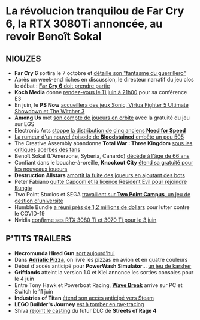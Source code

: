 # La révolucion tranquilou de Far Cry 6, la RTX 3080Ti annoncée, au revoir Benoît Sokal

## NIOUZES

- **Far Cry 6** sortira le 7 octobre et [détaille son "fantasme du guerrillero"](https://www.gamekult.com/actualite/far-cry-6-sera-disponible-le-7-octobre-2021-3050839401.html)
- Après un week-end riches en discussion, le directeur narratif du jeu clos le débat : [**Far Cry 6** doit prendre partie](https://news.ubisoft.com/en-us/article/jzZzBMLk8k4XAWgNpXfju/the-politics-of-far-cry-6)
- **Koch Media** donne [rendez-vous le 11 juin à 21h00](https://www.gematsu.com/2021/05/koch-primetime-live-stream-set-for-june-11) pour sa conférence E3
- En juin, le **PS Now** [accueillera des jeux Sonic, Virtua Fighter 5 Ultimate Showdown et The Witcher 3](https://blog.playstation.com/2021/05/31/playstation-now-games-for-june-the-witcher-3-wild-hunt-virtua-fighter-5-slay-the-spire/)
- **Among Us** met [son compte de joueurs en orbite](https://twitter.com/TheVTran/status/1399440753193996296) avec la gratuité du jeu sur EGS
- Electronic Arts [stoppe la distribution de cinq anciens **Need for Speed**](https://www.pcgamer.com/ea-is-pulling-the-plug-on-old-need-for-speed-games-today/)
- [La rumeur d'un nouvel épisode de **Bloodstained** embête un peu 505](https://www.gamekult.com/actualite/la-suite-de-bloodstained-ritual-of-the-night-est-en-developpement-3050839381.html)
- The Creative Assembly abandonne **Total War : Three Kingdom** [sous les critiques acerbes des fans](https://www.eurogamer.net/articles/2021-05-29-creative-assembly-faces-backlash-over-decision-to-end-support-for-total-war-three-kingdoms)
- Benoît Sokal (L'Amerzone, Syberia, Canardo) [décéde à l'âge de 66 ans](https://www.factornews.com/actualites/le-vieil-homme-qui-n%26rsquo%3Becrira-plus-47656.html)
- Confiant dans le bouche-à-oreille, **Knockout City** [étend sa gratuité pour les nouveaux joueurs](https://twitter.com/knockoutcity/status/1398972535727955972)
- **Destruction Allstars** [amortit la fuite des joueurs en ajoutant des bots](https://www.ign.com/articles/destruction-allstars-bots-ps5-multiplayer)
- Peter Fabiano [quitte Capcom et la licence Resident Evil pour rejoindre Bungie](https://www.gamekult.com/actualite/le-producteur-peter-fabiano-quitte-capcom-pour-rejoindre-bungie-3050839421.html)
- Two Point Studios et SEGA [travaillent sur **Two Point Campus**, un jeu de gestion d'université](https://kotaku.com/two-point-hospital-follow-up-two-point-campus-accidenta-1847003564)
- Humble Bundle [a réuni près de 1,2 millions de dollars](https://www.pcgamer.com/humble-heal-raises-over-a-million-dollars-for-covid-19-charities/) pour lutter contre le COVID-19
- Nvidia [confirme ses RTX 3080 Ti et 3070 Ti pour le 3 juin](https://www.frandroid.com/marques/nvidia/957729_geforce-rtx-3070-ti-et-3080-ti-nvidia-devoile-ses-nouvelles-cartes-graphiques-haut-de-gamme)

## P'TITS TRAILERS

- **Necromunda Hired Gun** [sort aujourd'hui](https://www.youtube.com/watch?v=EHz1YSwBJn0)
- Dans [**Adriatic Pizza**](https://www.youtube.com/watch?v=vIrlekppTe4), on livre les pizzas en avion et en quatre couleurs
- Début d'accès anticipé pour **PowerWash Simulator**... [un jeu de karsher](https://www.youtube.com/watch?v=unvuuweAW_w)
- **Griftlands** atteint la version 1.0 et Klei annonce les sorties consoles pour le 4 juin
- Entre Tony Hawk et Powerboat Racing, [**Wave Break**](https://www.youtube.com/watch?v=WZG2SDW_oWY) arrive sur PC et Switch le 11 juin
- **Industries of Titan** [étend son accès anticipé vers Steam](https://www.youtube.com/watch?v=nDtO7cc6fTg)
- **LEGO Builder's Journey** [est à tomber en ray-tracing](https://www.youtube.com/watch?v=2p71ltZ_qH0)
- Shiva [rejoint le casting](https://www.youtube.com/watch?v=XhSScRo3dmo) du futur DLC de **Streets of Rage 4**
